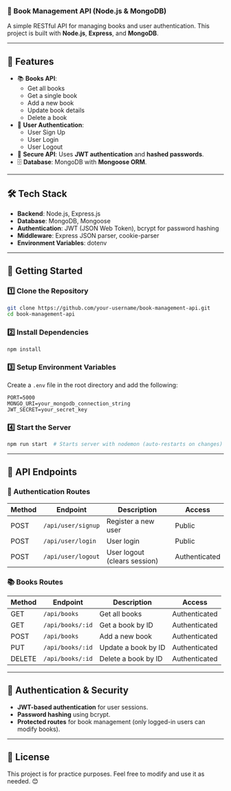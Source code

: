 ### **📘 Book Management API (Node.js & MongoDB)**
A simple RESTful API for managing books and user authentication. This project is built with **Node.js**, **Express**, and **MongoDB**.

---

## **📌 Features**
- 📚 **Books API**:  
  - Get all books  
  - Get a single book  
  - Add a new book  
  - Update book details  
  - Delete a book  
- 👤 **User Authentication**:  
  - User Sign Up  
  - User Login  
  - User Logout  
- 🔐 **Secure API**: Uses **JWT authentication** and **hashed passwords**.  
- 🗄️ **Database**: MongoDB with **Mongoose ORM**.

---

## **🛠 Tech Stack**
- **Backend**: Node.js, Express.js  
- **Database**: MongoDB, Mongoose  
- **Authentication**: JWT (JSON Web Token), bcrypt for password hashing  
- **Middleware**: Express JSON parser, cookie-parser  
- **Environment Variables**: dotenv  

---

## **🚀 Getting Started**
### **1️⃣ Clone the Repository**
```bash
git clone https://github.com/your-username/book-management-api.git
cd book-management-api
```

### **2️⃣ Install Dependencies**
```bash
npm install
```

### **3️⃣ Setup Environment Variables**
Create a `.env` file in the root directory and add the following:
```
PORT=5000
MONGO_URI=your_mongodb_connection_string
JWT_SECRET=your_secret_key
```

### **4️⃣ Start the Server**
```bash
npm run start  # Starts server with nodemon (auto-restarts on changes)
```

---

## **📌 API Endpoints**
### **🔑 Authentication Routes**
| Method | Endpoint        | Description         | Access |
|--------|---------------|---------------------|--------|
| POST   | `/api/user/signup` | Register a new user | Public |
| POST   | `/api/user/login`  | User login | Public |
| POST   | `/api/user/logout` | User logout (clears session) | Authenticated |

### **📚 Books Routes**
| Method | Endpoint        | Description | Access |
|--------|---------------|-------------|--------|
| GET    | `/api/books` | Get all books | Authenticated |
| GET    | `/api/books/:id` | Get a book by ID | Authenticated |
| POST   | `/api/books` | Add a new book | Authenticated |
| PUT    | `/api/books/:id` | Update a book by ID | Authenticated |
| DELETE | `/api/books/:id` | Delete a book by ID | Authenticated |

---

## **🔐 Authentication & Security**
- **JWT-based authentication** for user sessions.  
- **Password hashing** using bcrypt.  
- **Protected routes** for book management (only logged-in users can modify books).  

---

## **📜 License**
This project is for practice purposes. Feel free to modify and use it as needed. 😊  
